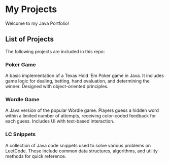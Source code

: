# My Projects
Welcome to my Java Portfolio! 

## List of Projects  
The following projects are included in this repo:


### Poker Game  
A basic implementation of a Texas Hold 'Em Poker game in Java. It includes game logic for dealing, betting, hand evaluation, and determining the winner. Designed with object-oriented principles.

### Wordle Game  
A Java version of the popular Wordle game. Players guess a hidden word within a limited number of attempts, receiving color-coded feedback for each guess. Includes UI with text-based interaction.

### LC Snippets  
A collection of Java code snippets used to solve various problems on LeetCode. These include common data structures, algorithms, and utility methods for quick reference.

